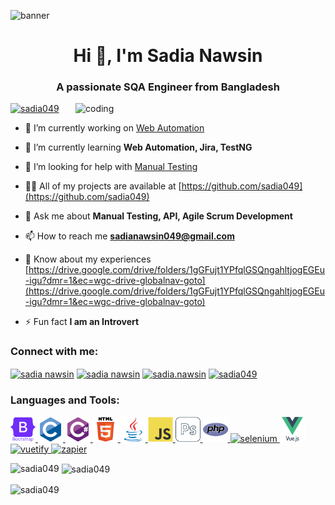 

![banner](https://github.com/user-attachments/assets/b9cb6786-a8b6-4ebb-bf06-2c9a03758dde)
<h1 align="center">Hi 👋, I'm Sadia Nawsin</h1>
<h3 align="center">A passionate SQA Engineer from Bangladesh</h3>
<img src= "https://cdnl.iconscout.com/lottie/premium/preview/girl-developer-developed-code-animation-download-in-lottie-json-gif-static-svg-file-formats--html-logo-web-software-development-services-pack-people-animations-5861979.png?f=webp" align="right" width="400" alt="coding">

<p align="left"> <a href="https://github.com/ryo-ma/github-profile-trophy"><img src="https://github-profile-trophy.vercel.app/?username=sadia049" alt="sadia049" /></a> </p>

- 🔭 I’m currently working on [Web Automation](https://github.com/sadia049/Web-automation)

- 🌱 I’m currently learning **Web Automation, Jira, TestNG**

- 🤝 I’m looking for help with [Manual Testing](https://github.com/sadia049/Manual-Testing-Project)

- 👨‍💻 All of my projects are available at [https://github.com/sadia049](https://github.com/sadia049)

- 💬 Ask me about **Manual Testing, API, Agile Scrum Development**

- 📫 How to reach me **sadianawsin049@gmail.com**

- 📄 Know about my experiences [https://drive.google.com/drive/folders/1gGFujt1YPfqlGSQngahltjogEGEu-igu?dmr=1&ec=wgc-drive-globalnav-goto](https://drive.google.com/drive/folders/1gGFujt1YPfqlGSQngahltjogEGEu-igu?dmr=1&ec=wgc-drive-globalnav-goto)

- ⚡ Fun fact **I am an Introvert**

<h3 align="left">Connect with me:</h3>
<p align="left">
<a href="https://linkedin.com/in/sadia nawsin" target="blank"><img align="center" src="https://raw.githubusercontent.com/rahuldkjain/github-profile-readme-generator/master/src/images/icons/Social/linked-in-alt.svg" alt="sadia nawsin" height="30" width="40" /></a>
<a href="https://fb.com/sadia nawsin" target="blank"><img align="center" src="https://raw.githubusercontent.com/rahuldkjain/github-profile-readme-generator/master/src/images/icons/Social/facebook.svg" alt="sadia nawsin" height="30" width="40" /></a>
<a href="https://instagram.com/sadia.nawsin" target="blank"><img align="center" src="https://raw.githubusercontent.com/rahuldkjain/github-profile-readme-generator/master/src/images/icons/Social/instagram.svg" alt="sadia.nawsin" height="30" width="40" /></a>
<a href="https://www.hackerrank.com/sadia049" target="blank"><img align="center" src="https://raw.githubusercontent.com/rahuldkjain/github-profile-readme-generator/master/src/images/icons/Social/hackerrank.svg" alt="sadia049" height="30" width="40" /></a>
</p>

<h3 align="left">Languages and Tools:</h3>
<p align="left"> <a href="https://getbootstrap.com" target="_blank" rel="noreferrer"> <img src="https://raw.githubusercontent.com/devicons/devicon/master/icons/bootstrap/bootstrap-plain-wordmark.svg" alt="bootstrap" width="40" height="40"/> </a> <a href="https://www.cprogramming.com/" target="_blank" rel="noreferrer"> <img src="https://raw.githubusercontent.com/devicons/devicon/master/icons/c/c-original.svg" alt="c" width="40" height="40"/> </a> <a href="https://www.w3schools.com/cs/" target="_blank" rel="noreferrer"> <img src="https://raw.githubusercontent.com/devicons/devicon/master/icons/csharp/csharp-original.svg" alt="csharp" width="40" height="40"/> </a> <a href="https://www.w3.org/html/" target="_blank" rel="noreferrer"> <img src="https://raw.githubusercontent.com/devicons/devicon/master/icons/html5/html5-original-wordmark.svg" alt="html5" width="40" height="40"/> </a> <a href="https://www.java.com" target="_blank" rel="noreferrer"> <img src="https://raw.githubusercontent.com/devicons/devicon/master/icons/java/java-original.svg" alt="java" width="40" height="40"/> </a> <a href="https://developer.mozilla.org/en-US/docs/Web/JavaScript" target="_blank" rel="noreferrer"> <img src="https://raw.githubusercontent.com/devicons/devicon/master/icons/javascript/javascript-original.svg" alt="javascript" width="40" height="40"/> </a> <a href="https://www.photoshop.com/en" target="_blank" rel="noreferrer"> <img src="https://raw.githubusercontent.com/devicons/devicon/master/icons/photoshop/photoshop-line.svg" alt="photoshop" width="40" height="40"/> </a> <a href="https://www.php.net" target="_blank" rel="noreferrer"> <img src="https://raw.githubusercontent.com/devicons/devicon/master/icons/php/php-original.svg" alt="php" width="40" height="40"/> </a> <a href="https://www.selenium.dev" target="_blank" rel="noreferrer"> <img src="https://raw.githubusercontent.com/detain/svg-logos/780f25886640cef088af994181646db2f6b1a3f8/svg/selenium-logo.svg" alt="selenium" width="40" height="40"/> </a> <a href="https://vuejs.org/" target="_blank" rel="noreferrer"> <img src="https://raw.githubusercontent.com/devicons/devicon/master/icons/vuejs/vuejs-original-wordmark.svg" alt="vuejs" width="40" height="40"/> </a> <a href="https://vuetifyjs.com/en/" target="_blank" rel="noreferrer"> <img src="https://bestofjs.org/logos/vuetify.svg" alt="vuetify" width="40" height="40"/> </a> <a href="https://zapier.com" target="_blank" rel="noreferrer"> <img src="https://www.vectorlogo.zone/logos/zapier/zapier-icon.svg" alt="zapier" width="40" height="40"/> </a> </p>

<p><img align="left" src="https://github-readme-stats.vercel.app/api/top-langs?username=sadia049&show_icons=true&locale=en&layout=compact" alt="sadia049" /></p>

<p>&nbsp;<img align="center" src="https://github-readme-stats.vercel.app/api?username=sadia049&show_icons=true&locale=en" alt="sadia049" /></p>

<p><img align="center" src="https://github-readme-streak-stats.herokuapp.com/?user=sadia049&" alt="sadia049" /></p>

